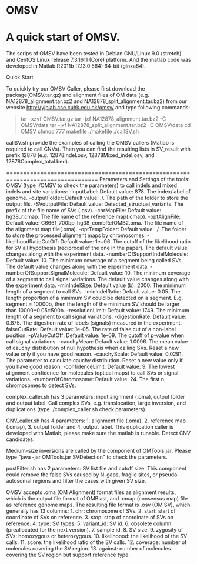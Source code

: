 # OMSV
A quick start of OMSV.
=================================================================================
The scrips of OMSV have been tested in Debian GNU/Linux 9.0 (stretch) and CentOS Linux release 7.3.1611 (Core) platform. And the matlab code was developed in Matlab R2011b (7.13.0.564) 64-bit (glnxa64).

Quick Start

To quickly try our OMSV Caller, please first download the package(OMSV.tar.gz) and alignment files of OM data (e.g. NA12878\_alignment.tar.bz2 and NA12878_split_alignment.tar.bz2) from our website http://yiplab.cse.cuhk.edu.hk/omsv/ and type following commands:
>tar -xzvf OMSV.tar.gz 
>tar -jxf NA12878_alignment.tar.bz2 -C OMSV/data
>tar -jxf NA12878_split_alignment.tar.bz2 -C OMSV/data
>cd OMSV
>chmod 777 makefile
>./makefile
>./callSV.sh

callSV.sh provide the examples of calling the OMSV callers (Matlab is required to call CNVs). Then you can find the resulting lists in SV\_result with prefix 12878 (e.g. 12878Indel.osv, 12878Mixed\_indel.osv, and 12878Complex\_total.bed).

=================================================================================
Parameters and Settings of the tools:
   OMSV (type ./OMSV to check the parameters) to call indels and mixed indels and site variations:
        -inputLabel:
                 Default value: 878. The index/label of genome.
        -outputFolder:
                 Default value: ./. The path of the folder to store the output fils.
        -SVoutputFile:
                 Default value: Detected_structual_variants. The prefix of the file name of SVs (.osv).
        -chrMapFile:
                 Default value: hg38_r.cmap. The file name of the reference map(.cmap).
        -optAlignFile:
                 Default value: C6661_700bp_hg38_combRefOMB2.oma. The file name of the alignment map file(.oma).
        -optTempFolder:
                 Default value: ./. The folder to store the processed alignment maps by chromosomes.
        -likelihoodRatioCutOff:
                 Default value: 1e+06. The cutoff of the likelihood ratio for SV all hypothesis (reciprocal of the one in the paper). The default value changes along with the experiment data.
        -numberOfSupportIndelMolecule:
                 Default value: 10. The minimum coverage of a segment being called SVs. The default value changes along with the experiment data.
        -numberOfSupportSignalMolecule:
                 Default value: 10. The minimum coverage of a segment to call signal variations. The default value changes along with the experiment data.
        -minIndelSize:
                 Default value (b): 2000. The minimum length of a segment to call SVs.
        -minIndelRatio:
                 Default value: 0.05. The length proportion of a minimum SV could be detected on a segment. E.g. segment = 10000b, then the length of the minimum SV should be larger than 10000*0.05=500b.
        -resolutionLimit:
                 Default value: 1749. The minimum length of a segment to call signal variations.
        -digestionRate:
                 Default value: 0.875. The digestion rate of labels (signals) measured in the experiment.
        -falseCutRate:
                 Default value: 1e-05. The rate of false cut of a non-label position.
        -pValueCutOff:
                 Default value: 1e-09. The cutoff of p-value when call signal variations.
        -cauchyMean:
                 Default value: 1.0096. The mean value of cauchy distribution of null hypothesis when calling SVs. Reset a new value only if you have good reason.
        -cauchyScale:
                 Default value: 0.0291. The parameter to calculate cauchy distribution. Reset a new value only if you have good reason.
        -confidenceLimit:
                 Default value: 9. The lowest alignment confidence for molecules (optical maps) to call SVs or signal variations.
        -numberOfChromosome:
                 Default value: 24. The first n chromosomes to detect SVs.

   complex\_caller.sh has 3 parameters: input alignment (.oma), output folder and output label. Call complex SVs, e.g. translocation, large inversion, and duplications (type ./complex_caller.sh check parameters).

   CNV\_caller.sh has 4 parameters: 1. alignment file (.oma), 2. reference map (.cmap), 3. output folder and 4. output label. This duplication caller is developed with Matlab, please make sure the matlab is runable. Detect CNV candidates.

   Medium-size inversions are called by the component of OMTools.jar. Please type "java -jar OMTools.jar SVDetection" to check the parameters.

   postFilter.sh has 2 parameters: SV list file and cutoff size. This component could remove the false SVs caused by N-gaps, fragile sites, or pseudo-autosomal regions and filter the cases with given SV size.



OMSV accepts .oma (OM Alignment) format files as alignment results, which is the output file format of OMBlast, and .cmap (consensus map) file as reference genome maps.
The resulting file format is .osv (OM SV), which generally has 13 columns:
	1. chr: chromosome of SVs.
	2. start: start of coordinate of SVs on reference.
	3. stop: stop of coordinate of SVs on reference.
	4. type: SV types.
	5. variant\_id: SV id.
	6. obsolete column (preallocated for the next version).
	7. sample id.
	8. SV size.
	9. zygosity of SVs: homozygous or heterozygous.
	10. likelihoood: the likelihood of the SV calls.
	11. score: the likelihood ratio of the SV calls.
	12. coverage: number of molecules covering the SV region.
	13. against: number of molecules covering the SV region but support reference type.
